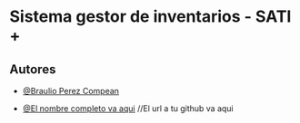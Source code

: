 
# Sistema gestor de inventarios - SATI + 





## Autores

- [@Braulio Perez Compean](https://www.github.com/ghstll)

- [@El nombre completo va aqui](https://www.github.com) //El url a tu github va aqui

